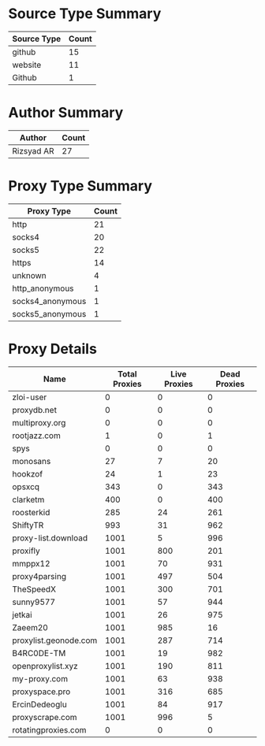 # Source Type Summary

| Source Type | Count |
|-------------|-------|
| github | 15 |
| website | 11 |
| Github | 1 |


# Author Summary

| Author | Count |
|--------|-------|
| Rizsyad AR | 27 |


# Proxy Type Summary

| Proxy Type | Count |
|------------|-------|
| http | 21 |
| socks4 | 20 |
| socks5 | 22 |
| https | 14 |
| unknown | 4 |
| http_anonymous | 1 |
| socks4_anonymous | 1 |
| socks5_anonymous | 1 |


# Proxy Details

| Name | Total Proxies | Live Proxies | Dead Proxies |
|------|---------------|--------------|---------------|
| zloi-user | 0 | 0 | 0 |
| proxydb.net | 0 | 0 | 0 |
| multiproxy.org | 0 | 0 | 0 |
| rootjazz.com | 1 | 0 | 1 |
| spys | 0 | 0 | 0 |
| monosans | 27 | 7 | 20 |
| hookzof | 24 | 1 | 23 |
| opsxcq | 343 | 0 | 343 |
| clarketm | 400 | 0 | 400 |
| roosterkid | 285 | 24 | 261 |
| ShiftyTR | 993 | 31 | 962 |
| proxy-list.download | 1001 | 5 | 996 |
| proxifly | 1001 | 800 | 201 |
| mmppx12 | 1001 | 70 | 931 |
| proxy4parsing | 1001 | 497 | 504 |
| TheSpeedX | 1001 | 300 | 701 |
| sunny9577 | 1001 | 57 | 944 |
| jetkai | 1001 | 26 | 975 |
| Zaeem20 | 1001 | 985 | 16 |
| proxylist.geonode.com | 1001 | 287 | 714 |
| B4RC0DE-TM | 1001 | 19 | 982 |
| openproxylist.xyz | 1001 | 190 | 811 |
| my-proxy.com | 1001 | 63 | 938 |
| proxyspace.pro | 1001 | 316 | 685 |
| ErcinDedeoglu | 1001 | 84 | 917 |
| proxyscrape.com | 1001 | 996 | 5 |
| rotatingproxies.com | 0 | 0 | 0 |

